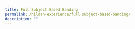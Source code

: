 ```yaml
---
title: Full Subject Based Banding
permalink: /hildan-experience/full-subject-based-banding/
description: ""
---
```

